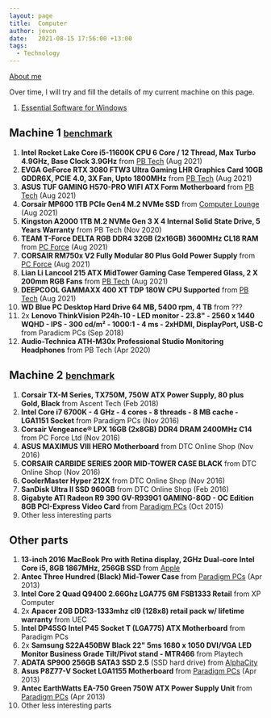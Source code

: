 ```yaml
---
layout: page
title:  Computer
author: jevon
date:   2021-08-15 17:56:00 +13:00
tags:
  - Technology
---
```


[About me](Jevon_Wright.md)

Over time, I will try and fill the details of my current machine on this page.

1. [Essential Software for Windows](Essential_Software_for_Windows.md)

## Machine 1 <small>[benchmark](https://www.userbenchmark.com/UserRun/45740752)</small>

1. **Intel Rocket Lake Core i5-11600K CPU 6 Core / 12 Thread, Max Turbo 4.9GHz, Base Clock 3.9GHz** from [PB Tech](https://www.pbtech.co.nz/product/CPUIT11600K/Intel-Rocket-Lake-Core-i5-11600K-CPU-6-Core--12-Th) (Aug 2021)
2. **EVGA GeForce RTX 3080 FTW3 Ultra Gaming LHR Graphics Card 10GB GDDR6X, PCIE 4.0, 3X Fan, Upto 1800MHz** from [PB Tech](https://www.pbtech.co.nz/product/VGAEVG3183/EVGA-GeForce-RTX-3080-FTW3-Ultra-Gaming-LHR-Graphi) (Aug 2021)
3. **ASUS TUF GAMING H570-PRO WIFI ATX Form Motherboard** from [PB Tech](https://www.pbtech.co.nz/product/MBDASU57311/ASUS-TUF-GAMING-H570-PRO-WIFI-ATX-Form-For-Intel-1) (Aug 2021)
4. **Corsair MP600 1TB PCIe Gen4 M.2 NVMe SSD** from [Computer Lounge](https://www.computerlounge.co.nz/shop/components/storage/solid-state-drives/corsair-mp600-core-1tb-pcie-gen4-m2-nvme-ssd) (Aug 2021)
5. **Kingston A2000 1TB M.2 NVMe Gen 3 X 4 Internal Solid State Drive, 5 Years Warranty** from PB Tech (Nov 2020)
6. **TEAM T-Force DELTA RGB DDR4 32GB (2x16GB) 3600MHz CL18 RAM** from [PC Force](https://www.pcforce.co.nz/team-t-force-delta-rgb-ddr4-32gb-2x16gb-3600mhz-rgb-lighting-effect) (Aug 2021)
7. **CORSAIR RM750x V2 Fully Modular 80 Plus Gold Power Supply** from [PC Force](https://www.pcforce.co.nz/power-supplies/corsair-rm750x-v2-fully-modular-80-plus-gold-power-supply-cp-9020179-au) (Aug 2021)
8. **Lian Li Lancool 215 ATX MidTower Gaming Case Tempered Glass, 2 X 200mm RGB Fans** from [PB Tech](https://www.pbtech.co.nz/product/CHALAN0215/Lian-Li-Lancool-215-ATX-MidTower-Gaming-Case-Tempe) (Aug 2021)
9. **DEEPCOOL GAMMAXX 400 XT TDP 180W CPU Supported** from [PB Tech](https://www.pbtech.co.nz/product/FANDPC3022/DEEPCOOL-GAMMAXX-400-XT-TDP-180W-CPU-Supported-For) (Aug 2021)
10. **WD Blue PC Desktop Hard Drive 64 MB, 5400 rpm, 4 TB** from ???
11. 2x **Lenovo ThinkVision P24h-10 - LED monitor - 23.8" - 2560 x 1440 WQHD - IPS - 300 cd/m² - 1000:1 - 4 ms - 2xHDMI, DisplayPort, USB-C** from Paradicm PCs (Sep 2018)
12. **Audio-Technica ATH-M30x Professional Studio Monitoring Headphones** from PB Tech (Apr 2020)

## Machine 2 <small>[benchmark](https://www.userbenchmark.com/UserRun/45717412)</small>

1. **Corsair TX-M Series, TX750M, 750W ATX Power Supply, 80 plus Gold, Black** from Ascent Tech (Feb 2018)
5. **Intel Core i7 6700K - 4 GHz - 4 cores - 8 threads - 8 MB cache - LGA1151 Socket** from Paradigm PCs (Nov 2016)
6. **Corsair Vengeance® LPX 16GB (2x8GB) DDR4 DRAM 2400MHz C14** from PC Force Ltd (Nov 2016)
7. **ASUS MAXIMUS VIII HERO Motherboard** from DTC Online Shop (Nov 2016)
8. **CORSAIR CARBIDE SERIES 200R MID-TOWER CASE BLACK** from DTC Online Shop (Nov 2016)
9. **CoolerMaster Hyper 212X** from DTC Online Shop (Nov 2016)
10. **SanDisk Ultra II SSD 960GB** from DTC Online Shop (Feb 2016)
11. **Gigabyte ATI Radeon R9 390 GV-R939G1 GAMING-8GD - OC Edition 8GB PCI-Express Video Card** from <a href="http://www.pp.co.nz/products.php?pp_id=AA64695">Paradigm PCs</a> (Oct 2015)
12. Other less interesting parts

## Other parts

1. **13-inch 2016 MacBook Pro with Retina display, 2GHz Dual-core Intel Core i5, 8GB 1867MHz, 256GB SSD** from <a href="https://support.apple.com/kb/SP747?locale=en_GB">Apple</a>
2. **Antec Three Hundred (Black) Mid-Tower Case** from <a href="http://www.pp.co.nz/products.php?pp_id=AA06578">Paradigm PCs</a> (Apr 2013)
4. **Intel Core 2 Quad Q9400 2.66Ghz LGA775 6M FSB1333 Retail** from XP Computer
5. 2x **Apacer 2GB DDR3-1333mhz cl9 (128x8) retail pack w/ lifetime warranty** from UEC
6. **Intel DP45SG Intel P45 Socket T (LGA775) ATX Motherboard** from Paradigm PCs
9. 2x **Samsung S22A450BW Black 22" 5ms 1680 x 1050 DVI/VGA LED Monitor Business Grade Tilt/Pivot stand - MTR466** from Playtech
10. **ADATA SP900 256GB SATA3 SSD 2.5** (SSD hard drive) from <a href="http://www.alphacity.co.nz/index.php?main_page=product_info&cPath=39_46&products_id=104151">AlphaCity</a> 
2. **Asus P8Z77-V Socket LGA1155 Motherboard** from <a href="http://www.pp.co.nz/products.php?pp_id=AA36301">Paradigm PCs</a> (Apr 2013)
1. **Antec EarthWatts EA-750 Green 750W ATX Power Supply Unit** from <a href="http://www.pp.co.nz/products.php?pp_id=AA31697">Paradigm PCs</a> (Apr 2013)
11. Other less interesting parts
